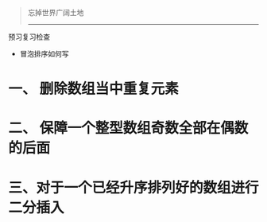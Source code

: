> 忘掉世界广阔土地
>
> ---



预习复习检查

- 冒泡排序如何写



# 一、 删除数组当中重复元素





# 二、 保障一个整型数组奇数全部在偶数的后面





# 三、对于一个已经升序排列好的数组进行二分插入













